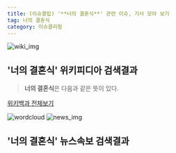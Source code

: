 ```yaml
---
title: (이슈클립) '**너의 결혼식**' 관련 이슈, 기사 모아 보기
tag: 너의 결혼식
category: 이슈클리핑
---
```

![wiki_img](https://user-images.githubusercontent.com/42597476/44503234-41136a80-a6d0-11e8-9071-6fc6418eafe4.png)
## **'**너의 결혼식**'** 위키피디아 검색결과
>**너의 결혼식**은 다음과 같은 뜻이 있다.

<a href="https://ko.wikipedia.org/wiki/너의 결혼식" target="_blank">위키백과 전체보기</a>

![wordcloud](https://s3.ap-northeast-2.amazonaws.com/lyrics101-wordcloud/2018-09-29-1538159471.png)
![news_img](https://user-images.githubusercontent.com/42597476/44507050-1206f400-a6e4-11e8-8d98-7ffbfebb353f.png)
## **'**너의 결혼식**'** 뉴스속보 검색결과

